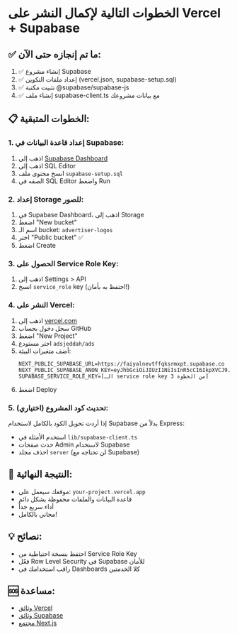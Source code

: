 # الخطوات التالية لإكمال النشر على Vercel + Supabase

## ✅ ما تم إنجازه حتى الآن:
1. ✅ إنشاء مشروع Supabase
2. ✅ إعداد ملفات التكوين (vercel.json, supabase-setup.sql)
3. ✅ تثبيت مكتبة @supabase/supabase-js
4. ✅ إنشاء ملف supabase-client.ts مع بيانات مشروعك

## 📋 الخطوات المتبقية:

### 1. إعداد قاعدة البيانات في Supabase:
1. اذهب إلى [Supabase Dashboard](https://app.supabase.com/project/faiyalnevtffqksrmxpt)
2. اذهب إلى SQL Editor
3. انسخ محتوى ملف `supabase-setup.sql`
4. الصقه في SQL Editor واضغط Run

### 2. إعداد Storage للصور:
1. في Supabase Dashboard، اذهب إلى Storage
2. اضغط "New bucket"
3. اسم الـ bucket: `advertiser-logos`
4. اختر "Public bucket" ✅
5. اضغط Create

### 3. الحصول على Service Role Key:
1. اذهب إلى Settings > API
2. انسخ `service_role` key (احتفظ به بأمان!)

### 4. النشر على Vercel:
1. اذهب إلى [vercel.com](https://vercel.com)
2. سجل دخول بحساب GitHub
3. اضغط "New Project"
4. اختر مستودع `adsjeddah/ads`
5. أضف متغيرات البيئة:
   ```
   NEXT_PUBLIC_SUPABASE_URL=https://faiyalnevtffqksrmxpt.supabase.co
   NEXT_PUBLIC_SUPABASE_ANON_KEY=eyJhbGciOiJIUzI1NiIsInR5cCI6IkpXVCJ9...
   SUPABASE_SERVICE_ROLE_KEY=[الـ service role key من الخطوة 3]
   ```
6. اضغط Deploy

### 5. تحديث كود المشروع (اختياري):
إذا أردت تحويل الكود بالكامل لاستخدام Supabase بدلاً من Express:
- استخدم الأمثلة في `lib/supabase-client.ts`
- حدث صفحات Admin لاستخدام Supabase
- احذف مجلد `server` (لن تحتاجه مع Supabase)

## 🎯 النتيجة النهائية:
- موقعك سيعمل على: `your-project.vercel.app`
- قاعدة البيانات والملفات محفوظة بشكل دائم
- أداء سريع جداً
- مجاني بالكامل!

## 💡 نصائح:
- احتفظ بنسخة احتياطية من Service Role Key
- فعّل Row Level Security في Supabase للأمان
- راقب استخدامك في Dashboards كلا الخدمتين

## 🆘 مساعدة:
- [وثائق Vercel](https://vercel.com/docs)
- [وثائق Supabase](https://supabase.com/docs)
- [مجتمع Next.js](https://github.com/vercel/next.js/discussions)